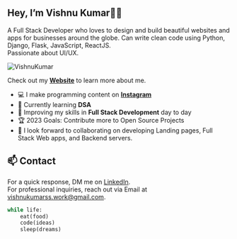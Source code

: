 ## **Hey, I’m Vishnu Kumar👋🏻**

A Full Stack Developer who loves to design and build beautiful websites and apps for businesses around the globe. Can write clean code using Python, Django, Flask, JavaScript, ReactJS. \
Passionate about UI/UX.

<img src="https://komarev.com/ghpvc/?username=VishnuKumarSS" alt="VishnuKumar" />

Check out my [**Website**](https://vishnukumarss.vercel.app/ "VishnuKumar Portfolio") to learn more about me.

- 💻 I make programming content on [**Instagram**](https://www.instagram.com/starzcodes/)
- 🌱 Currently learning **DSA**
- 💬 Improving my skills in **Full Stack Development** day to day
- 🏆 2023 Goals: Contribute more to Open Source Projects
- 👯 I look forward to collaborating on developing Landing pages, Full Stack Web apps, and Backend servers.

## 📫 Contact
For a quick response, DM me on [LinkedIn](https://www.linkedin.com/in/vishnu-kumar-450233212/).\
For professional inquiries, reach out via Email at [vishnukumarss.work@gmail.com](mailto:vishnukumarss.work@gmail.com).
 
```python
while life:
    eat(food)
    code(ideas)
    sleep(dreams)   
```
